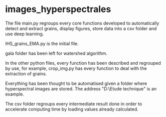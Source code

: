 # images_hyperspectrales

The file main.py regroups every core functions developed to automatically detect and 
extract grains, display figures, store data into a csv folder and use deep learning.

IHS_grains_EMA.py is the initial file.

gala folder has been left for watershed algorithm.

In the other python files, every function has been described and regrouped
by use, for example, crop_img.py has every function to deal with the extraction
of grains.

Everything has been thought to be automatised given a folder where hyperspectral 
images are stored. The address "D:\\Etude technique" is an example.

The csv folder regroups every intermediate result done in order to accelerate 
computing time by loading values already calculated.